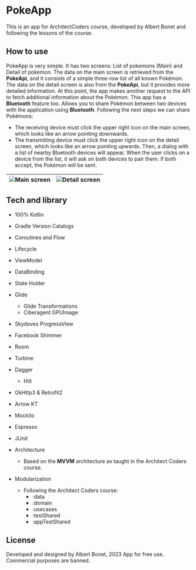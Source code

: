 
# **PokeApp**
This is an app for ArchitectCoders course, developed by Albert Bonet and following the lessons of the course.

## How to use
PokeApp is very simple. It has two screens: List of pokemons (Main) and Detail of pokemon. The data on the main screen is retrieved from the **PokeApi**, and it consists of a simple three-row list of all known Pokémon. The data on the detail screen is also from the **PokeApi**, but it provides more detailed information. At this point, the app makes another request to the API to fetch additional information about the Pokémon.
This app has a **Bluetooth** feature too. Allows you to share Pokémon between two devices with the application using **Bluetooth**. Following the next steps we can share Pokémons:

 -   The receiving device must click the upper right icon on the main screen, which looks like an arrow pointing downwards.
 - The transmitting device must click the upper right icon on the detail screen, which looks like an arrow pointing upwards. Then, a dialog with a list of nearby Bluetooth devices will appear. When the user clicks on a device from the list, it will ask on both devices to pair them. If both accept, the Pokémon will be sent.

|  ![Main screen](https://im.ge/i/971j5x)|![Detail screen](https://im.ge/i/971NIy)  |
|--|--|

## Tech and library
- 100% Kotlin
- Gradle Version Catalogs
- Coroutines and Flow
- Lifecycle
- ViewModel
- DataBinding
- State Holder
- Glide
	- Glide Transformations
	- Ciberagent GPUImage
- Skydoves ProgressView
- Facebook Shimmer
- Room
- Turbine
- Dagger
	- Hilt
- OkHttp3 & Retrofit2
- Arrow KT
- Mockito
- Espresso
- JUnit

- Architecture
	- Based on the **MVVM** architecture as taught in the Architect Coders course.
- Modularization
	- Following the Architect Coders course:
		- :data
		- :domain
		- :usecases
		- :testShared
		- :appTestShared

## License
Developed and designed by Albert Bonet, 2023
App for free use. Commercial purposes are banned.